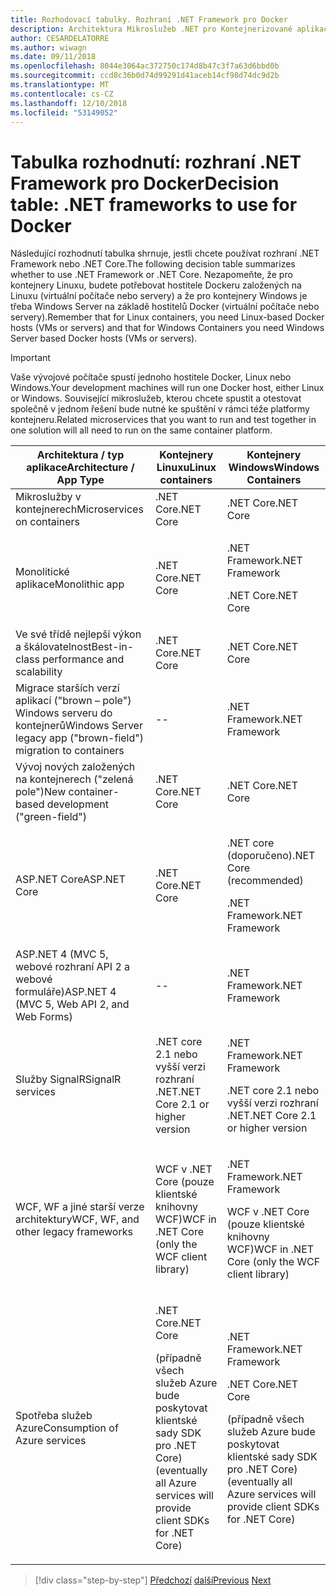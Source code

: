 ```yaml
---
title: Rozhodovací tabulky. Rozhraní .NET Framework pro Docker
description: Architektura Mikroslužeb .NET pro Kontejnerizované aplikace .NET | Tabulka rozhodnutí, rozhraní .NET Framework pro Docker
author: CESARDELATORRE
ms.author: wiwagn
ms.date: 09/11/2018
ms.openlocfilehash: 8044e3064ac372750c174d8b47c3f7a63d6bbd0b
ms.sourcegitcommit: ccd8c36b0d74d99291d41aceb14cf98d74dc9d2b
ms.translationtype: MT
ms.contentlocale: cs-CZ
ms.lasthandoff: 12/10/2018
ms.locfileid: "53149052"
---
```

# <a name="decision-table-net-frameworks-to-use-for-docker"></a><span data-ttu-id="6924c-104">Tabulka rozhodnutí: rozhraní .NET Framework pro Docker</span><span class="sxs-lookup"><span data-stu-id="6924c-104">Decision table: .NET frameworks to use for Docker</span></span>

<span data-ttu-id="6924c-105">Následující rozhodnutí tabulka shrnuje, jestli chcete používat rozhraní .NET Framework nebo .NET Core.</span><span class="sxs-lookup"><span data-stu-id="6924c-105">The following decision table summarizes whether to use .NET Framework or .NET Core.</span></span> <span data-ttu-id="6924c-106">Nezapomeňte, že pro kontejnery Linuxu, budete potřebovat hostitele Dockeru založených na Linuxu (virtuální počítače nebo servery) a že pro kontejnery Windows je třeba Windows Server na základě hostitelů Docker (virtuální počítače nebo servery).</span><span class="sxs-lookup"><span data-stu-id="6924c-106">Remember that for Linux containers, you need Linux-based Docker hosts (VMs or servers) and that for Windows Containers you need Windows Server based Docker hosts (VMs or servers).</span></span>

> [!IMPORTANT]
> <span data-ttu-id="6924c-107">Vaše vývojové počítače spustí jednoho hostitele Docker, Linux nebo Windows.</span><span class="sxs-lookup"><span data-stu-id="6924c-107">Your development machines will run one Docker host, either Linux or Windows.</span></span> <span data-ttu-id="6924c-108">Související mikroslužeb, kterou chcete spustit a otestovat společně v jednom řešení bude nutné ke spuštění v rámci téže platformy kontejneru.</span><span class="sxs-lookup"><span data-stu-id="6924c-108">Related microservices that you want to run and test together in one solution will all need to run on the same container platform.</span></span>

<table>
<thead>
<tr class="header">
<th><span data-ttu-id="6924c-109"><strong>Architektura / typ aplikace</strong></span><span class="sxs-lookup"><span data-stu-id="6924c-109"><strong>Architecture / App Type</strong></span></span></th>
<th><span data-ttu-id="6924c-110"><strong>Kontejnery Linuxu</strong></span><span class="sxs-lookup"><span data-stu-id="6924c-110"><strong>Linux containers</strong></span></span></th>
<th><span data-ttu-id="6924c-111"><strong>Kontejnery Windows</strong></span><span class="sxs-lookup"><span data-stu-id="6924c-111"><strong>Windows Containers</strong></span></span></th>
</tr>
</thead>
<tbody>
<tr class="odd">
<td><span data-ttu-id="6924c-112">Mikroslužby v kontejnerech</span><span class="sxs-lookup"><span data-stu-id="6924c-112">Microservices on containers</span></span></td>
<td><span data-ttu-id="6924c-113">.NET Core</span><span class="sxs-lookup"><span data-stu-id="6924c-113">.NET Core</span></span></td>
<td><span data-ttu-id="6924c-114">.NET Core</span><span class="sxs-lookup"><span data-stu-id="6924c-114">.NET Core</span></span></td>
</tr>
<tr class="even">
<td><span data-ttu-id="6924c-115">Monolitické aplikace</span><span class="sxs-lookup"><span data-stu-id="6924c-115">Monolithic app</span></span></td>
<td><span data-ttu-id="6924c-116">.NET Core</span><span class="sxs-lookup"><span data-stu-id="6924c-116">.NET Core</span></span></td>
<td><p><span data-ttu-id="6924c-117">.NET Framework</span><span class="sxs-lookup"><span data-stu-id="6924c-117">.NET Framework</span></span></p>
<p><span data-ttu-id="6924c-118">.NET Core</span><span class="sxs-lookup"><span data-stu-id="6924c-118">.NET Core</span></span></p></td>
</tr>
<tr class="odd">
<td><span data-ttu-id="6924c-119">Ve své třídě nejlepší výkon a škálovatelnost</span><span class="sxs-lookup"><span data-stu-id="6924c-119">Best-in-class performance and scalability</span></span></td>
<td><span data-ttu-id="6924c-120">.NET Core</span><span class="sxs-lookup"><span data-stu-id="6924c-120">.NET Core</span></span></td>
<td><span data-ttu-id="6924c-121">.NET Core</span><span class="sxs-lookup"><span data-stu-id="6924c-121">.NET Core</span></span></td>
</tr>
<tr class="even">
<td><span data-ttu-id="6924c-122">Migrace starších verzí aplikací ("brown – pole") Windows serveru do kontejnerů</span><span class="sxs-lookup"><span data-stu-id="6924c-122">Windows Server legacy app ("brown-field") migration to containers</span></span></td>
<td>--</td>
<td><span data-ttu-id="6924c-123">.NET Framework</span><span class="sxs-lookup"><span data-stu-id="6924c-123">.NET Framework</span></span></td>
</tr>
<tr class="odd">
<td><span data-ttu-id="6924c-124">Vývoj nových založených na kontejnerech ("zelená pole")</span><span class="sxs-lookup"><span data-stu-id="6924c-124">New container-based development ("green-field")</span></span></td>
<td><span data-ttu-id="6924c-125">.NET Core</span><span class="sxs-lookup"><span data-stu-id="6924c-125">.NET Core</span></span></td>
<td><span data-ttu-id="6924c-126">.NET Core</span><span class="sxs-lookup"><span data-stu-id="6924c-126">.NET Core</span></span></td>
</tr>
<tr class="even">
<td><span data-ttu-id="6924c-127">ASP.NET Core</span><span class="sxs-lookup"><span data-stu-id="6924c-127">ASP.NET Core</span></span></td>
<td><span data-ttu-id="6924c-128">.NET Core</span><span class="sxs-lookup"><span data-stu-id="6924c-128">.NET Core</span></span></td>
<td><p><span data-ttu-id="6924c-129">.NET core (doporučeno)</span><span class="sxs-lookup"><span data-stu-id="6924c-129">.NET Core (recommended)</span></span></p>
<p><span data-ttu-id="6924c-130">.NET Framework</span><span class="sxs-lookup"><span data-stu-id="6924c-130">.NET Framework</span></span></p></td>
</tr>
<tr class="odd">
<td><span data-ttu-id="6924c-131">ASP.NET 4 (MVC 5, webové rozhraní API 2 a webové formuláře)</span><span class="sxs-lookup"><span data-stu-id="6924c-131">ASP.NET 4 (MVC 5, Web API 2, and Web Forms)</span></span></td>
<td>--</td>
<td><span data-ttu-id="6924c-132">.NET Framework</span><span class="sxs-lookup"><span data-stu-id="6924c-132">.NET Framework</span></span></td>
</tr>
<tr class="even">
<td><span data-ttu-id="6924c-133">Služby SignalR</span><span class="sxs-lookup"><span data-stu-id="6924c-133">SignalR services</span></span></td>
<td><span data-ttu-id="6924c-134">.NET core 2.1 nebo vyšší verzi rozhraní .NET</span><span class="sxs-lookup"><span data-stu-id="6924c-134">.NET Core 2.1 or higher version</span></span></td>
<td><p><span data-ttu-id="6924c-135">.NET Framework</span><span class="sxs-lookup"><span data-stu-id="6924c-135">.NET Framework</span></span></p>
<p><span data-ttu-id="6924c-136">.NET core 2.1 nebo vyšší verzi rozhraní .NET</span><span class="sxs-lookup"><span data-stu-id="6924c-136">.NET Core 2.1 or higher version</span></span></p></td>
</tr>
<tr class="odd">
<td><span data-ttu-id="6924c-137">WCF, WF a jiné starší verze architektury</span><span class="sxs-lookup"><span data-stu-id="6924c-137">WCF, WF, and other legacy frameworks</span></span></td>
<td><span data-ttu-id="6924c-138">WCF v .NET Core (pouze klientské knihovny WCF)</span><span class="sxs-lookup"><span data-stu-id="6924c-138">WCF in .NET Core (only the WCF client library)</span></span></td>
<td><p><span data-ttu-id="6924c-139">.NET Framework</span><span class="sxs-lookup"><span data-stu-id="6924c-139">.NET Framework</span></span></p>
<p><span data-ttu-id="6924c-140">WCF v .NET Core (pouze klientské knihovny WCF)</span><span class="sxs-lookup"><span data-stu-id="6924c-140">WCF in .NET Core (only the WCF client library)</span></span></p></td>
</tr>
<tr class="even">
<td><span data-ttu-id="6924c-141">Spotřeba služeb Azure</span><span class="sxs-lookup"><span data-stu-id="6924c-141">Consumption of Azure services</span></span></td>
<td><p><span data-ttu-id="6924c-142">.NET Core</span><span class="sxs-lookup"><span data-stu-id="6924c-142">.NET Core</span></span></p>
<p><span data-ttu-id="6924c-143">(případně všech služeb Azure bude poskytovat klientské sady SDK pro .NET Core)</span><span class="sxs-lookup"><span data-stu-id="6924c-143">(eventually all Azure services will provide client SDKs for .NET Core)</span></span></p></td>
<td><p><span data-ttu-id="6924c-144">.NET Framework</span><span class="sxs-lookup"><span data-stu-id="6924c-144">.NET Framework</span></span></p>
<p><span data-ttu-id="6924c-145">.NET Core</span><span class="sxs-lookup"><span data-stu-id="6924c-145">.NET Core</span></span></p>
<p><span data-ttu-id="6924c-146">(případně všech služeb Azure bude poskytovat klientské sady SDK pro .NET Core)</span><span class="sxs-lookup"><span data-stu-id="6924c-146">(eventually all Azure services will provide client SDKs for .NET Core)</span></span></p></td>
</tr>
</tbody>
</table>

>[!div class="step-by-step"]
><span data-ttu-id="6924c-147">[Předchozí](net-framework-container-scenarios.md)
>[další](net-container-os-targets.md)</span><span class="sxs-lookup"><span data-stu-id="6924c-147">[Previous](net-framework-container-scenarios.md)
[Next](net-container-os-targets.md)</span></span>